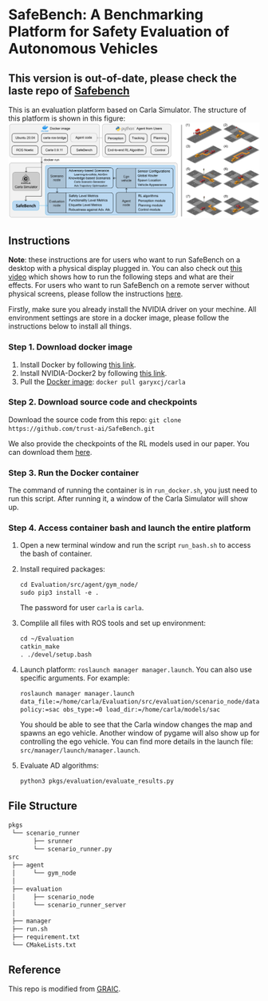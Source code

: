 <!--
 * @Date: 2021-07-18 21:43:53
 * @LastEditTime: 2021-08-25 19:45:48
 * @Description: 
-->
# SafeBench: A Benchmarking Platform for Safety Evaluation of Autonomous Vehicles

## This version is out-of-date, please check the laste repo of [Safebench](https://github.com/trust-ai/SafeBench)

This is an evaluation platform based on Carla Simulator. The structure of this platform is shown in this figure:
![pipeline](./misc/pipeline_2.png)

## Instructions

**Note**: these instructions are for users who want to run SafeBench on a desktop with a physical display plugged in. You can also check out [this video](https://drive.google.com/file/d/1JAY4veYIICv66DzI4a2rzw2BhThRbqrO/view?usp=sharing) which shows how to run the following steps and what are their effects. For users who want to run SafeBench on a remote server without physical screens, please follow the instructions [here](./docker).

Firstly, make sure you already install the NVIDIA driver on your mechine. All environment settings are store in a docker image, please follow the instructions below to install all things.

### Step 1. Download docker image

1. Install Docker by following [this link](https://docs.docker.com/engine/install/ubuntu/).
2. Install NVIDIA-Docker2 by following [this link](https://docs.nvidia.com/datacenter/cloud-native/container-toolkit/install-guide.html#docker).
3. Pull the [Docker image](https://hub.docker.com/r/garyxcj/carla): `docker pull garyxcj/carla`

### Step 2. Download source code and checkpoints

Download the source code from this repo: 
`git clone https://github.com/trust-ai/SafeBench.git`

We also provide the checkpoints of the RL models used in our paper. You can download them [here](https://drive.google.com/drive/folders/1ONBoqMV6ngzn4szAIU1iLXRw9m8TT5UR?usp=sharing).

### Step 3. Run the Docker container

The command of running the container is in `run_docker.sh`, you just need to run this script. After running it, a window of the Carla Simulator will show up.

### Step 4. Access container bash and launch the entire platform

1. Open a new terminal window and run the script `run_bash.sh` to access the bash of container.
2. Install required packages:
    ```
    cd Evaluation/src/agent/gym_node/
    sudo pip3 install -e .
    ```
   The password for user `carla` is `carla`.


3. Complile all files with ROS tools and set up environment:
    ```
    cd ~/Evaluation
    catkin_make
    . ./devel/setup.bash
    ```
4. Launch platform: `roslaunch manager manager.launch`. You can also use specific arguments. For example:
    ```
    roslaunch manager manager.launch data_file:=/home/carla/Evaluation/src/evaluation/scenario_node/data/standard.json policy:=sac obs_type:=0 load_dir:=/home/carla/models/sac
    ```
   You should be able to see that the Carla window changes the map and spawns an ego vehicle. Another window of pygame will also show up for controlling the ego vehicle. You can find more details in the launch file: `src/manager/launch/manager.launch`.
5. Evaluate AD algorithms:
   ```
   python3 pkgs/evaluation/evaluate_results.py
   ```
   

## File Structure

```
pkgs
 └── scenario_runner
       ├── srunner
       └── scenario_runner.py
src
 ├── agent
 │     └── gym_node
 │
 ├── evaluation
 │     ├── scenario_node
 │     └── scenario_runner_server
 │
 ├── manager
 ├── run.sh
 ├── requirement.txt
 └── CMakeLists.txt
```


## Reference

This repo is modified from [GRAIC](https://github.com/PoPGRI/Race).
